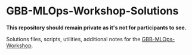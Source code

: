 # GBB-MLOps-Workshop-Solutions

**This repository should remain private as it's not for participants to see.**

Solutions files, scripts, utilities, additional notes for the [GBB-MLOps-Workshop](https://github.com/clarenceb/GBB-MLOps-Workshop).
